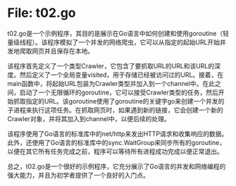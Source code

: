 # File: t02.go

t02.go是一个示例程序，其目的是展示在Go语言中如何创建和使用goroutine（轻量级线程）。该程序模拟了一个并发的网络爬虫，它可以从指定的起始URL开始并发地爬取网页并且保存在本地。

该程序首先定义了一个类型Crawler，它包含了要抓取URL的URL和该URL的深度。然后定义了一个全局变量visited，用于存储已经被访问过的URL。接着，在main函数中，将起始URL包装为Crawler类型并加入到一个channel中。在此之间，启动了一个无限循环的goroutine，它可以接受Crawler类型的任务，然后开始抓取指定的URL。该goroutine使用了goroutine的关键字go来创建一个并发的子进程来执行这项任务。在抓取网页时，如果遇到新的链接，它会创建一个新的Crawler对象，并将其加入到channel中，以便后续的处理。

该程序使用了Go语言的标准库中的net/http来发出HTTP请求和收集响应的数据。此外，还使用了Go语言的标准库中的sync.WaitGroup来同步所有的goroutine，以便在其它所有任务完成之前，程序可以等待所有进程成功完成以便正常退出。

总之，t02.go是一个很好的示例程序，它充分展示了Go语言的并发和网络编程的强大能力，并且为初学者提供了一个良好的入门点。


